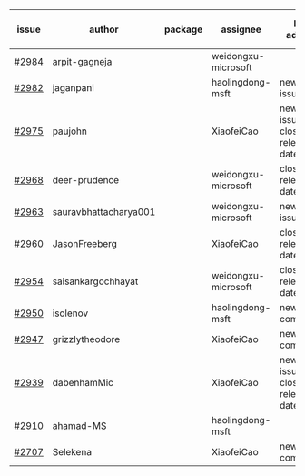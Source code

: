 | issue | author | package | assignee | bot advice | created date of issue | target release date | date from target |
| ------ | ------ | ------ | ------ | ------ | ------ | ------ | :-----: |
| [#2984](https://github.com/Azure/sdk-release-request/issues/2984) | arpit-gagneja |  | weidongxu-microsoft |  | 07-05 | 09-30 |  |
| [#2982](https://github.com/Azure/sdk-release-request/issues/2982) | jaganpani |  | haolingdong-msft | new issue. | 07-05 | 07-19 |  |
| [#2975](https://github.com/Azure/sdk-release-request/issues/2975) | paujohn |  | XiaofeiCao | new issue. close to release date.  | 07-05 | 07-08 | 1 |
| [#2968](https://github.com/Azure/sdk-release-request/issues/2968) | deer-prudence |  | weidongxu-microsoft | close to release date.  | 07-01 | 07-06 | 0 |
| [#2963](https://github.com/Azure/sdk-release-request/issues/2963) | sauravbhattacharya001 |  | weidongxu-microsoft | new issue. | 06-29 | 07-13 |  |
| [#2960](https://github.com/Azure/sdk-release-request/issues/2960) | JasonFreeberg |  | XiaofeiCao | close to release date.  | 06-28 | 07-04 | -2 |
| [#2954](https://github.com/Azure/sdk-release-request/issues/2954) | saisankargochhayat |  | weidongxu-microsoft | close to release date.  | 06-27 | 07-07 | 0 |
| [#2950](https://github.com/Azure/sdk-release-request/issues/2950) | isolenov |  | haolingdong-msft | new comment. | 06-24 | 07-12 |  |
| [#2947](https://github.com/Azure/sdk-release-request/issues/2947) | grizzlytheodore |  | XiaofeiCao | new comment. | 06-23 | 06-30 |  |
| [#2939](https://github.com/Azure/sdk-release-request/issues/2939) | dabenhamMic |  | XiaofeiCao | new issue. close to release date.  | 06-23 | 07-07 | 0 |
| [#2910](https://github.com/Azure/sdk-release-request/issues/2910) | ahamad-MS |  | haolingdong-msft |  | 06-13 | 06-15 |  |
| [#2707](https://github.com/Azure/sdk-release-request/issues/2707) | Selekena |  | XiaofeiCao | new comment. | 04-15 | 05-02 |  |

